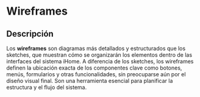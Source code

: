 # Wireframes

## Descripción  
Los **wireframes** son diagramas más detallados y estructurados que los sketches, que muestran cómo se organizarán los elementos dentro de las interfaces del sistema iHome. A diferencia de los sketches, los wireframes definen la ubicación exacta de los componentes clave como botones, menús, formularios y otras funcionalidades, sin preocuparse aún por el diseño visual final. Son una herramienta esencial para planificar la estructura y el flujo del sistema.

